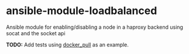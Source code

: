 ansible-module-loadbalanced
===========================

Ansible module for enabling/disabling a node in a haproxy backend using socat and the socket api

**TODO:** Add tests using
[docker_pull](https://github.com/modcloth-labs/ansible-module-docker-pull)
as an example.
